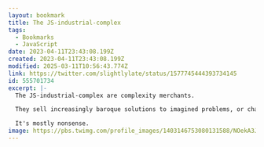 ```yaml
---
layout: bookmark
title: The JS-industrial-complex
tags:
  - Bookmarks
  - JavaScript
date: 2023-04-11T23:43:08.199Z
created: 2023-04-11T23:43:08.199Z
modified: 2025-03-11T10:56:43.774Z
link: https://twitter.com/slightlylate/status/1577745444393734145
id: 555701734
excerpt: |-
  The JS-industrial-complex are complexity merchants. 

  They sell increasingly baroque solutions to imagined problems, or challenges created by the JS-industrial-complex itself.

  It's mostly nonsense.
image: https://pbs.twimg.com/profile_images/1403146753080131588/NOekA3Jf_200x200.jpg
---
```


